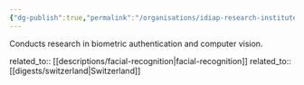 ```yaml
---
{"dg-publish":true,"permalink":"/organisations/idiap-research-institute/","title":"Idiap Research Institute"}
---
```



Conducts research in biometric authentication and computer vision.

related_to:: [[descriptions/facial-recognition\|facial-recognition]]
related_to:: [[digests/switzerland\|Switzerland]]
